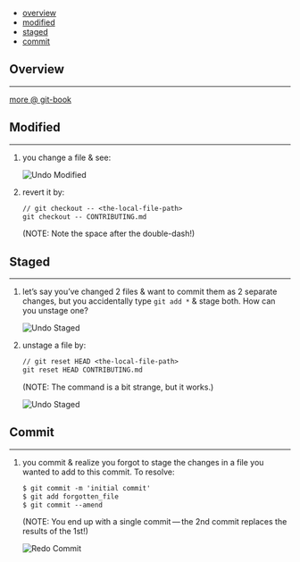 * [overview](#overview)
* [modified](#modified)
* [staged](#staged)
* [commit](#commit)

## Overview <a name="overview"></a>

---

[more @ git-book](https://git-scm.com/book/en/v2)

## Modified <a name="modified"></a>

---

1. you change a file & see:

    ![Undo Modified](./_asset/img/01.png)

2. revert it by:

    ```txt
    // git checkout -- <the-local-file-path>
    git checkout -- CONTRIBUTING.md
    ```

    (NOTE: Note the space after the double-dash!)

## Staged <a name="staged"></a>

---

1. let’s say you’ve changed 2 files & want to commit them as 2 separate changes, but you accidentally type `git add *` & stage both. How can you unstage one?

    ![Undo Staged](./_asset/img/03.png)

2. unstage a file by:

    ```txt
    // git reset HEAD <the-local-file-path>
    git reset HEAD CONTRIBUTING.md
    ```

    (NOTE: The command is a bit strange, but it works.)

    ![Undo Staged](./_asset/img/04.png)

## Commit <a name="commit"></a>

---

1. you commit & realize you forgot to stage the changes in a file you wanted to add to this commit.  To resolve:

    ```txt
    $ git commit -m 'initial commit'
    $ git add forgotten_file
    $ git commit --amend
    ```

    (NOTE: You end up with a single commit — the 2nd commit replaces the results of the 1st!)

    ![Redo Commit](./_asset/img/02.png)